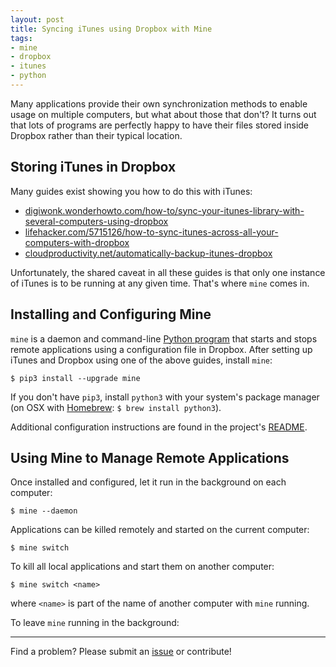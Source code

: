 ```yaml
---
layout: post
title: Syncing iTunes using Dropbox with Mine
tags:
- mine
- dropbox
- itunes
- python
---
```


Many applications provide their own synchronization methods to enable usage on multiple computers, but what about those that don't? It turns out that lots of programs are perfectly happy to have their files stored inside Dropbox rather than their typical location.

## Storing iTunes in Dropbox

Many guides exist showing you how to do this with iTunes:

* [digiwonk.wonderhowto.com/how-to/sync-your-itunes-library-with-several-computers-using-dropbox](http://digiwonk.wonderhowto.com/how-to/sync-your-itunes-library-with-several-computers-using-dropbox-0155955)
* [lifehacker.com/5715126/how-to-sync-itunes-across-all-your-computers-with-dropbox](http://lifehacker.com/5715126/how-to-sync-itunes-across-all-your-computers-with-dropbox)
* [cloudproductivity.net/automatically-backup-itunes-dropbox](http://www.cloudproductivity.net/automatically-backup-itunes-dropbox)

Unfortunately, the shared caveat in all these guides is that only one instance of iTunes is to be running at any given time. That's where `mine` comes in.

## Installing and Configuring Mine

`mine` is a daemon and command-line [Python program](https://github.com/jacebrowning/mine) that starts and stops remote applications using a configuration file in Dropbox. After setting up iTunes and Dropbox using one of the above guides, install `mine`:

```
$ pip3 install --upgrade mine
```

If you don't have `pip3`, install `python3` with your system's package manager (on OSX with [Homebrew](http://brew.sh/): `$ brew install python3`).

Additional configuration instructions are found in the project's [README](https://github.com/jacebrowning/mine#setup).

## Using Mine to Manage Remote Applications

Once installed and configured, let it run in the background on each computer:

```
$ mine --daemon
```

Applications can be killed remotely and started on the current computer:

```
$ mine switch
```

To kill all local applications and start them on another computer:

```
$ mine switch <name>
```

where `<name>` is part of the name of another computer with `mine` running.

To leave `mine` running in the background:

-----

Find a problem? Please submit an [issue](https://github.com/jacebrowning/mine/issues) or contribute!



